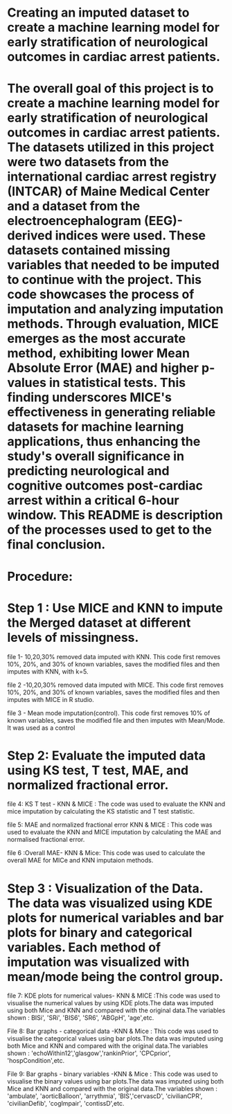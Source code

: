 # Creating an imputed dataset to create a machine learning model for early stratification of neurological outcomes in cardiac arrest patients. 
#  The overall goal of this project is to create a machine learning model for early stratification of neurological outcomes in cardiac arrest patients. The datasets utilized in this project were two datasets from the international cardiac arrest registry (INTCAR) of Maine Medical Center and a dataset from the electroencephalogram (EEG)-derived indices were used. These datasets contained missing variables that needed to be imputed to continue with the project. This code showcases the process of imputation and analyzing imputation methods. Through evaluation, MICE emerges as the most accurate method, exhibiting lower Mean Absolute Error (MAE) and higher p-values in statistical tests. This finding underscores MICE's effectiveness in generating reliable datasets for machine learning applications, thus enhancing the study's overall significance in predicting neurological and cognitive outcomes post-cardiac arrest within a critical 6-hour window. This README is description of the processes used to get to the final conclusion. 

# Procedure: 
# Step 1 : Use MICE and KNN to impute the Merged dataset at different levels of missingness. 
file 1- 10,20,30% removed data imputed with KNN. This code first removes 10%, 20%, and 30% of known variables, saves the modified files and then imputes with KNN, with k=5. 

file 2 -10,20,30% removed data imputed with MICE.  This code first removes 10%, 20%, and 30% of known variables, saves the modified files and then imputes with MICE in R studio.

file 3 - Mean mode imputation(control). This code first removes 10% of known variables, saves the modified file and then imputes with Mean/Mode. It was used as a control 

# Step 2: Evaluate the imputed data using KS test, T test, MAE, and normalized fractional error. 

file 4: KS T test - KNN & MICE : The code was used to  evaluate the KNN and mice imputation by calculating the KS statistic and T test statistic.

file 5: MAE and normalized fractional error KNN & MICE : This code was used to evaluate the KNN and MICE imputation by calculating the MAE and normalised fractional error.

file 6 :Overall MAE- KNN & Mice: This code was used to calculate the overall MAE for MICe and KNN imputaion methods.

# Step 3 : Visualization of the Data. The data was visualized using KDE plots for numerical variables and bar plots for binary and categorical variables. Each method of imputation was visualized with mean/mode being the control group. 

file 7: KDE plots for numerical values- KNN & MICE :This code was used to visualise the numerical values by using KDE plots.The data was imputed using both Mice and KNN and compared with the original data.The variables shown : BISi', 'SRi', 'BIS6', 'SR6', 'ABGpH', 'age',etc.

File 8: Bar graphs - categorical data -KNN & Mice : This code was used to visualise the categorical values using bar plots.The data was imputed using both Mice and KNN and compared with the original data.The variables shown : 'echoWithin12','glasgow','rankinPrior', 'CPCprior', 'hospCondition',etc.

File 9: Bar graphs - binary variables -KNN & Mice : This code was used to visualise the binary values using bar plots.The data was imputed using both Mice and KNN and compared with the original data.The variables shown : 'ambulate', 'aorticBalloon', 'arrythmia', 'BIS','cervascD', 'civilianCPR', 'civilianDefib', 'cogImpair', 'contissD',etc.



